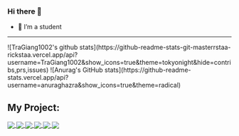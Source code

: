 ### Hi there 👋

- 🌱 I’m a student
<hr/>
![TraGiang1002's github stats](https://github-readme-stats-git-masterrstaa-rickstaa.vercel.app/api?username=TraGiang1002&show_icons=true&theme=tokyonight&hide=contribs,prs,issues)
![Anurag's GitHub stats](https://github-readme-stats.vercel.app/api?username=anuraghazra&show_icons=true&theme=radical)
<h2>My Project:</h2>
<a href="https://github.com/TraGiang1002/JS">
  <!-- Change the `github-readme-stats.anuraghazra1.vercel.app` to `github-readme-stats.vercel.app`  -->
  <img align="center" src="https://github-readme-stats.anuraghazra1.vercel.app/api/pin/?username=TraGiang1002&repo=JS&theme=dark" />
</a>
<a href="https://github.com/TraGiang1002/nodejs_blog">
  <!-- Change the `github-readme-stats.anuraghazra1.vercel.app` to `github-readme-stats.vercel.app`  -->
  <img align="center" src="https://github-readme-stats.anuraghazra1.vercel.app/api/pin/?username=TraGiang1002&repo=nodejs_blog&theme=dark" />
</a>
<a href="https://github.com/TraGiang1002/tiktok-ui">
  <!-- Change the `github-readme-stats.anuraghazra1.vercel.app` to `github-readme-stats.vercel.app`  -->
  <img align="center" src="https://github-readme-stats.anuraghazra1.vercel.app/api/pin/?username=TraGiang1002&repo=tiktok-ui&theme=dark" />
</a>
<a href="https://github.com/TraGiang1002/movie_app">
  <!-- Change the `github-readme-stats.anuraghazra1.vercel.app` to `github-readme-stats.vercel.app`  -->
  <img align="center" src="https://github-readme-stats.anuraghazra1.vercel.app/api/pin/?username=TraGiang1002&repo=movie_app&theme=dark" />
</a>
<a href="https://github.com/TraGiang1002/rabiloo_test">
  <!-- Change the `github-readme-stats.anuraghazra1.vercel.app` to `github-readme-stats.vercel.app`  -->
  <img align="center" src="https://github-readme-stats.anuraghazra1.vercel.app/api/pin/?username=TraGiang1002&repo=rabiloo_test&theme=dark" />
</a>
<a href="https://github.com/TraGiang1002/Notion_app">
  <!-- Change the `github-readme-stats.anuraghazra1.vercel.app` to `github-readme-stats.vercel.app`  -->
  <img align="center" src="https://github-readme-stats.anuraghazra1.vercel.app/api/pin/?username=TraGiang1002&repo=Notion_app&theme=dark" />
</a>
